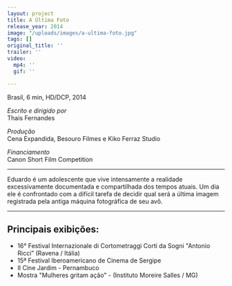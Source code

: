 ```yaml
---
layout: project
title: A Última Foto
release_year: 2014
image: "/uploads/images/a-ultima-foto.jpg"
tags: []
original_title: ''
trailer: ''
video:
  mp4: ''
  gif: ''

---
```

Brasil, 6 min, HD/DCP, 2014

_Escrito e dirigido por_  
Thais Fernandes

_Produção_  
Cena Expandida, Besouro Filmes e Kiko Ferraz Studio

_Financiamento_  
Canon Short Film Competition

***

Eduardo é um adolescente que vive intensamente a realidade excessivamente documentada e compartilhada dos tempos atuais. Um dia ele é confrontado com a difícil tarefa de decidir qual será a última imagem registrada pela antiga máquina fotográfica de seu avô.

***

## Principais exibições:

* 16° Festival Internazionale di Cortometraggi Corti da Sogni "Antonio Ricci” (Ravena / Itália)
* 15ª Festival Iberoamericano de Cinema de Sergipe
* II Cine Jardim - Pernambuco
* Mostra "Mulheres gritam ação" - (Instituto Moreire Salles / MG)